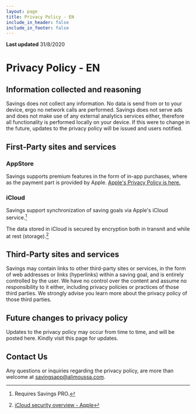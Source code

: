 ```yaml
---
layout: page
title: Privacy Policy - EN
include_in_header: false
include_in_footer: false
---
```


**Last updated**
31/8/2020

# Privacy Policy - EN

## Information collected and reasoning

Savings does not collect any information. No data is send from or to your device, ergo no network calls are performed. Savings does not serve ads and does not make use of any external analytics services either, therefore all functionality is performed locally on your device. If this were to change in the future, updates to the privacy policy will be issued and users notified.

<!--No data is send from or to identifiable information about its users in any fashion.
-->

## First-Party sites and services

### AppStore

Savings supports premium features in the form of in-app purchases, where as the payment part is provided by Apple. [Apple's Privacy Policy is here.](https://www.apple.com/legal/privacy/en-ww/)

### iCloud

Savings support synchronization of saving goals via Apple's iCloud service.[^1]
[^1]: Requires Savings PRO.

The data stored in iCloud is secured by encryption both in transnit and while at rest (storage).[^2]
[^2]: [iCloud security overview - Apple](https://support.apple.com/en-us/HT202303)

## Third-Party sites and services

Savings may contain links to other third-party sites or services, in the form of web addresses or links (hyperlinks) within a saving goal, and is entirely controlled by the user. We have no control over the content and assume no responsibility to it either, including privacy policies or practices of those third parties. We strongly advise you learn more about the privacy policy of those third parties.

## Future changes to privacy policy

Updates to the privacy policy may occur from time to time, and will be posted here. Kindly visit this page for updates.

## Contact Us

Any questions or inquiries regarding the privacy policy, are more than welcome at [savingsapp@alimoussa.com](mailto:savingsapp@alimoussa.com).
